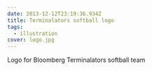 ```yaml
---
date: 2013-12-12T23:19:36.934Z
title: Terminalators softball logo
tags:
  - illustration
cover: logo.jpg
---
```


Logo for Bloomberg Terminalators softball team
